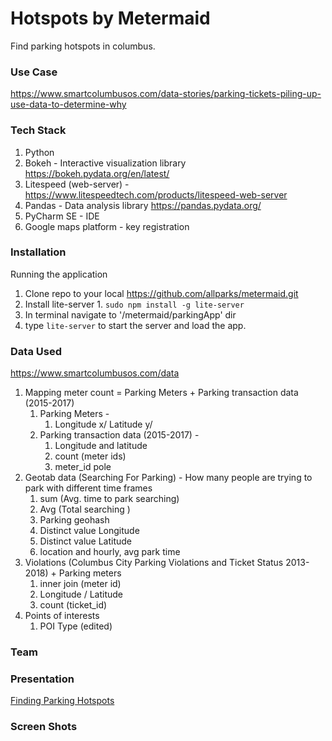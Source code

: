 Hotspots by Metermaid
=====================

Find parking hotspots in columbus.

### Use Case
https://www.smartcolumbusos.com/data-stories/parking-tickets-piling-up-use-data-to-determine-why

### Tech Stack
  1. Python
  2. Bokeh - Interactive visualization library https://bokeh.pydata.org/en/latest/
  3. Litespeed (web-server) - https://www.litespeedtech.com/products/litespeed-web-server
  4. Pandas - Data analysis library  https://pandas.pydata.org/
  5. PyCharm SE - IDE
  6. Google maps platform - key registration 

### Installation 
  Running the application
  1. Clone repo to your local https://github.com/allparks/metermaid.git
  2. Install lite-server 
    1. `sudo npm install -g lite-server`
  3. In terminal navigate to '/metermaid/parkingApp' dir
  4. type `lite-server` to start the server and load the app.    


### Data Used

https://www.smartcolumbusos.com/data

1. Mapping meter count = Parking Meters + Parking transaction data (2015-2017)
   1. Parking Meters -
      1. Longitude x/ Latitude y/
   2. Parking transaction data (2015-2017) -
      1. Longitude and latitude
      2. count (meter ids)
      3. meter_id <inner join> pole 
2. Geotab data (Searching For Parking) - How many people are trying to park with different time frames
   1. sum (Avg. time to park searching)
   2. Avg (Total searching )
   3. Parking geohash
   4. Distinct value Longitude
   5. Distinct value Latitude
   6. location and hourly, avg park time
3. Violations (Columbus City Parking Violations and Ticket Status 2013-2018) + Parking meters
   1. inner join (meter id)
   2. Longitude / Latitude
   3. count (ticket_id)
4. Points of interests
   1. POI Type (edited)

### Team

### Presentation
[Finding Parking Hotspots](https://github.com/allparks/metermaid/blob/master/presentations/HotSpots-Deck.pdf)

### Screen Shots

